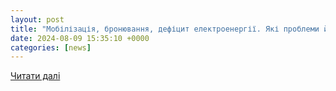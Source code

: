 ```yaml
---
layout: post
title: "Мобілізація, бронювання, дефіцит електроенергії. Які проблеми й виклики бізнесу в регіонах – опитування EBA — Forbes.ua"
date: 2024-08-09 15:35:10 +0000
categories: [news]
---
```


[Читати далі](https://forbes.ua/news/mobilizatsiya-bronyuvannya-defitsit-elektroenergii-yaki-problemi-y-vikliki-biznesu-v-regionakh-09082024-22938)

